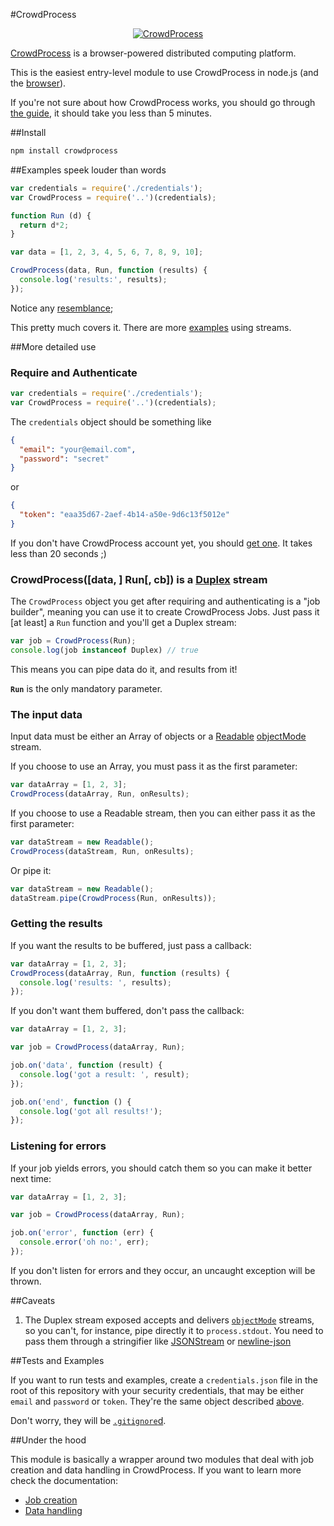#CrowdProcess

<p align="center">
  <a href="http://crowdprocess.com" target="new">
    <img src="https://crowdprocess.com/img/overview.png" alt="CrowdProcess"/>
  </a>
</p>

[CrowdProcess](https://crowdprocess.com/) is a browser-powered distributed computing platform.

This is the easiest entry-level module to use CrowdProcess in node.js (and the [browser](https://github.com/substack/node-browserify)).

If you're not sure about how CrowdProcess works, you should go through [the guide](https://crowdprocess.com/guide), it should take you less than 5 minutes.

##Install

```javascript
npm install crowdprocess
```

##Examples speek louder than words

```javascript
var credentials = require('./credentials');
var CrowdProcess = require('..')(credentials);

function Run (d) {
  return d*2;
}

var data = [1, 2, 3, 4, 5, 6, 7, 8, 9, 10];

CrowdProcess(data, Run, function (results) {
  console.log('results:', results);
});

```

Notice any [resemblance](https://github.com/caolan/async#map);

This pretty much covers it. There are more [examples](https://github.com/CrowdProcess/node-crowdprocess/tree/master/examples) using streams.

##More detailed use

### Require and Authenticate

```javascript
var credentials = require('./credentials');
var CrowdProcess = require('..')(credentials);
```

The `credentials` object should be something like

```json
{
  "email": "your@email.com",
  "password": "secret"
}
```

or

```json
{
  "token": "eaa35d67-2aef-4b14-a50e-9d6c13f5012e"
}
```

If you don't have CrowdProcess account yet, you should [get one](https://crowdprocess.com/register). It takes less than 20 seconds ;)

### CrowdProcess([data, ] Run[, cb]) is a [Duplex](http://nodejs.org/api/stream.html#stream_class_stream_duplex_1) stream

The `CrowdProcess` object you get after requiring and authenticating is a "job builder", meaning you can use it to create CrowdProcess Jobs. Just pass it [at least] a `Run` function and you'll get a Duplex stream:

```javascript
var job = CrowdProcess(Run);
console.log(job instanceof Duplex) // true
```

This means you can pipe data do it, and results from it!

**`Run`** is the only mandatory parameter.

### The input data

Input data must be either an Array of objects or a [Readable](http://nodejs.org/api/stream.html#stream_class_stream_readable_1) [objectMode](http://nodejs.org/api/stream.html#stream_object_mode) stream.

If you choose to use an Array, you must pass it as the first parameter:

```javascript
var dataArray = [1, 2, 3];
CrowdProcess(dataArray, Run, onResults);
```

If you choose to use a Readable stream, then you can either pass it as the first parameter:

```javascript
var dataStream = new Readable();
CrowdProcess(dataStream, Run, onResults);
```

Or pipe it:

```javascript
var dataStream = new Readable();
dataStream.pipe(CrowdProcess(Run, onResults));
```

### Getting the results

If you want the results to be buffered, just pass a callback:

```javascript
var dataArray = [1, 2, 3];
CrowdProcess(dataArray, Run, function (results) {
  console.log('results: ', results);
});

```

If you don't want them buffered, don't pass the callback:

```javascript
var dataArray = [1, 2, 3];

var job = CrowdProcess(dataArray, Run);

job.on('data', function (result) {
  console.log('got a result: ', result);
});

job.on('end', function () {
  console.log('got all results!');
});

```

### Listening for errors

If your job yields errors, you should catch them so you can make it better next time:

```javascript
var dataArray = [1, 2, 3];

var job = CrowdProcess(dataArray, Run);

job.on('error', function (err) {
  console.error('oh no:', err);
});

```

If you don't listen for errors and they occur, an uncaught exception will be thrown.

##Caveats

1. The Duplex stream exposed accepts and delivers [`objectMode`](http://nodejs.org/api/stream.html#stream_object_mode) streams, so you can't, for instance, pipe directly it to `process.stdout`. You need to pass them through a stringifier like [JSONStream](https://github.com/dominictarr/JSONStream) or [newline-json](https://github.com/CrowdProcess/newline-json)

##Tests and Examples

If you want to run tests and examples, create a `credentials.json` file in the root of this repository with your security credentials, that may be either `email` and `password` or `token`. They're the same object described [above](#require-and-authenticate).

Don't worry, they will be [`.gitignore`d](https://github.com/CrowdProcess/node-crowdprocess/blob/master/.gitignore#L2).


##Under the hood

This module is basically a wrapper around two modules that deal with job creation and
data handling in CrowdProcess. If you want to learn more check the documentation:
* [Job creation](https://github.com/CrowdProcess/crp-job-client)
* [Data handling](https://github.com/CrowdProcess/crp-stream-client)
